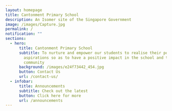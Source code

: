 ```yaml
---
layout: homepage
title: Cantonment Primary School
description: An Isomer site of the Singapore Government
image: /images/Capture.jpg
permalink: /
notification: ""
sections:
  - hero:
      title: Cantonment Primary School
      subtitle: To nurture and empower our students to realise their potential and
        aspirations so as to have a positive impact in the school and the
        community
      background: /images/e24f73442_454.jpg
      button: Contact Us
      url: /contact-us/
  - infobar:
      title: Announcements
      subtitle: Check out the latest
      button: Click here for more
      url: /announcements
---
```

